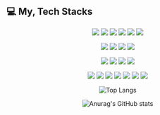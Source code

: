 
## 💻 My, Tech Stacks
<div align = "center">
<span><img src="https://img.shields.io/badge/JAVA-007396?style=flat-square&logo=java"></span>
<span><img src="https://img.shields.io/badge/PHP-007396?style=flat-square&logo=php"></span>
<span><img src="https://img.shields.io/badge/Spring-6DB33F?style=flat-square&logo=Spring&logoColor=white"></span>
<span><img src="https://img.shields.io/badge/SpringBoot-6DB33F?style=flat-square&logo=springboot&logoColor=white"></span>
<span><img src="https://img.shields.io/badge/Laravel-F80000?style=flat-square&logo=Laravel&logoColor=white"></span>
<span><img src="https://img.shields.io/badge/Hibernate-59666C?style=flat-square&logo=Hibernate&logoColor=white"></span>

<span><img src="https://img.shields.io/badge/MySQL-4479A1?style=flat-square&logo=MySQL&logoColor=white"></span>
<span><img src="https://img.shields.io/badge/MariaDB-003545?style=flat-square&logo=MariaDB&logoColor=white"></span>
<span><img src="https://img.shields.io/badge/Oracle-F80000?style=flat-square&logo=Oracle&logoColor=white"></span>
<span><img src="https://img.shields.io/badge/ApacheTomcat-E97627?style=flat-square&logo=ApacheTomcat&logoColor=white"></span>

<span><img src="https://img.shields.io/badge/HTML-e34f26?style=flat-square&logo=html5&logoColor=white"></span>
<span><img src="https://img.shields.io/badge/CSS-1572b6?style=flat-square&logo=css3&logoColor=white"></span>
<span><img src="https://img.shields.io/badge/JavaScript-dbab09?style=flat-square&logo=javascript&logoColor=white"></span>
<span><img src="https://img.shields.io/badge/jQuery-0769ad?style=flat-square&logo=jquery&logoColor=white"></span>

<span><img src="https://img.shields.io/badge/Git-f05032?style=flat-square&logo=git&logoColor=white"></span>
<span><img src="https://img.shields.io/badge/GitHub-181717?style=flat-square&logo=github&logoColor=white"></span>
<span><img src="https://img.shields.io/badge/Docker-2496ED?style=flat-square&logo=docker&logoColor=white"></span>
<span><img src="https://img.shields.io/badge/Kubernetes-326CE5?style=flat-square&logo=kubernetes&logoColor=white"></span>
<span><img src="https://img.shields.io/badge/Rancher-0075A8?style=flat-square&logo=rancher&logoColor=white"></span>
<span><img src="https://img.shields.io/badge/ArgoCD-ef7b4d?style=flat-square&logo=argo&logoColor=white"></span>
<span><img src="https://img.shields.io/badge/AWS-232F3E?style=flat-square&logo=Amazon AWS&logoColor=white"/></span>


![Top Langs](https://github-readme-stats.vercel.app/api/top-langs/?username=94-c&show_icons=true&layout=compact&theme=radical)

![Anurag's GitHub stats](https://github-readme-stats.vercel.app/api?username=94-c&show_icons=true&theme=radical)

</div>

